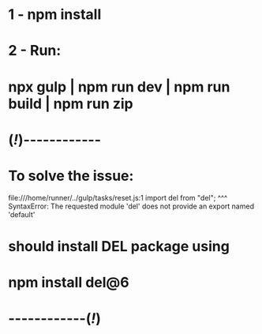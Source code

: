 # 1 - npm install
# 2 - Run: 
# npx gulp | npm run dev | npm run build | npm run zip

# (_!_)------------
# To solve the issue:

file:///home/runner/../gulp/tasks/reset.js:1
import del from "del";
       ^^^
SyntaxError: The requested module 'del' does not provide an export named 'default'

# should install DEL package using 
# npm install del@6
# ------------(_!_)

